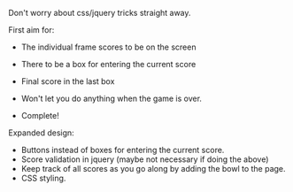 Don't worry about css/jquery tricks straight away.

First aim for:
  - The individual frame scores to be on the screen
  - There to be a box for entering the current score
  - Final score in the last box
  - Won't let you do anything when the game is over.

- Complete!

Expanded design:
  - Buttons instead of boxes for entering the current score.
  - Score validation in jquery (maybe not necessary if doing the above)
  - Keep track of all scores as you go along by adding the bowl to the page.
  - CSS styling.